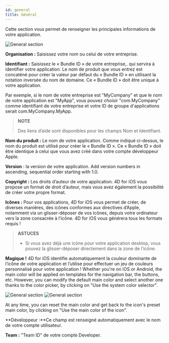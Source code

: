 ```yaml
---
id: general
title: Général
---
```


Cette section vous permet de renseigner les principales informations de votre application.

![General section](assets/en/project-editor/General-section.png)

**Organisation :** Saisissez votre nom ou celui de votre entreprise.

**Identifiant :** Saisissez le « Bundle ID » de votre entreprise,. qui servira à identifier votre application. Le nom de produit que vous entrez est concaténé pour créer la valeur par défaut du « Bundle ID » en utilisant la notation inversée du nom de domaine. Ce « Bundle ID » doit être unique à votre application.

Par exemple, si le nom de votre entreprise est "MyCompany" et que le nom de votre application est "MyApp", vous pouvez choisir "com.MyCompany" comme identifiant de votre entreprise et votre ID de groupe d'applications serait com.MyCompany.MyApp.

> **NOTE**
> 
> Des liens d’aide sont disponibles pour les champs Nom et Identifiant.

**Nom du produit :** Le nom de votre application. Comme indiqué ci-dessus, le nom du produit est utilisé pour créer le « Bundle ID ». Ce « Bundle ID » doit être identique à celui que vous avez créé dans votre compte développeur Apple.

**Version** : la version de votre application. Add version numbers in ascending, sequential order starting with 1.0.

**Copyright :** Les droits d’auteur de votre application. 4D for iOS vous propose un format de droit d’auteur, mais vous avez également la possibilité de créer votre propre format.

**Icônes :** Pour vos applications, 4D for iOS vous permet de créer, de diverses manières, des icônes conformes aux directives d’Apple, notamment via un glisser-déposer de vos icônes, depuis votre ordinateur vers la zone consacrée à l’icône. 4D for iOS vous générera tous les formats requis !

> **ASTUCES**
> 
> * Si vous avez déjà une icône pour votre application desktop, vous pouvez la glisser-déposer directement dans la zone de l’icône.

**Magique !** 4D for iOS identifie automatiquement la couleur dominante de l’icône de votre application et l’utilise pour effectuer un jeu de couleurs personnalisé pour votre application ! Whether you're on iOS or Android, the main color will be applied on templates for the navigation bar, the buttons, etc. However, you can modify the default main color and select another one thanks to the color picker, by clicking on "Use the system color selector".

![General section](assets/en/project-editor/General-section-main-color-selector.png) ![General section](assets/en/project-editor/General-section-main-color-selector3.png)

At any time, you can reset the main color and get back to the icon's preset main color, by clicking on "Use the main color of the icon".

**Développeur :**Ce champ est renseigné automatiquement avec le nom de votre compte utilisateur.

**Team :** "Team ID" de votre compte Developer.
